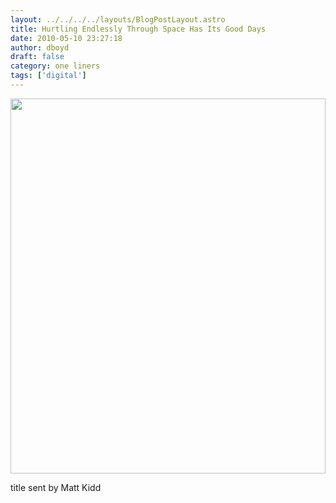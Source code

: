 ```yaml
---
layout: ../../../../layouts/BlogPostLayout.astro
title: Hurtling Endlessly Through Space Has Its Good Days
date: 2010-05-10 23:27:18
author: dboyd
draft: false
category: one liners
tags: ['digital']
---
```

<img
    srcset="https://img.selfiespirits.com/images/2010/05/spaceBearShark_480.avif 480w"
    sizes="(max-width: 480px) 100vw"
    src="https://img.selfiespirits.com/images/2010/05/spaceBearShark.jpg"
    alt=""
    style="width: clamp(0px, 100%, 600px); height: auto;"
/>

title sent by Matt Kidd